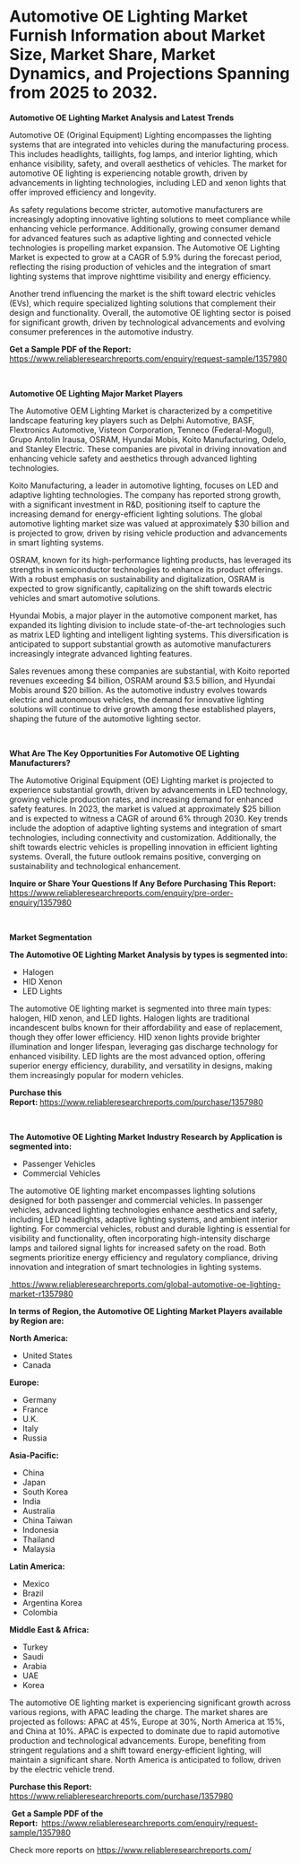 <p><h1>Automotive OE Lighting Market Furnish Information about Market Size, Market Share, Market Dynamics, and Projections Spanning from 2025 to 2032.</h1></p><p><strong>Automotive OE Lighting Market Analysis and Latest Trends</strong></p>
<p><p>Automotive OE (Original Equipment) Lighting encompasses the lighting systems that are integrated into vehicles during the manufacturing process. This includes headlights, taillights, fog lamps, and interior lighting, which enhance visibility, safety, and overall aesthetics of vehicles. The market for automotive OE lighting is experiencing notable growth, driven by advancements in lighting technologies, including LED and xenon lights that offer improved efficiency and longevity. </p><p>As safety regulations become stricter, automotive manufacturers are increasingly adopting innovative lighting solutions to meet compliance while enhancing vehicle performance. Additionally, growing consumer demand for advanced features such as adaptive lighting and connected vehicle technologies is propelling market expansion. The Automotive OE Lighting Market is expected to grow at a CAGR of 5.9% during the forecast period, reflecting the rising production of vehicles and the integration of smart lighting systems that improve nighttime visibility and energy efficiency.</p><p>Another trend influencing the market is the shift toward electric vehicles (EVs), which require specialized lighting solutions that complement their design and functionality. Overall, the automotive OE lighting sector is poised for significant growth, driven by technological advancements and evolving consumer preferences in the automotive industry.</p></p>
<p><strong>Get a Sample PDF of the Report:&nbsp;</strong> <a href="https://www.reliableresearchreports.com/enquiry/request-sample/1357980?utm_campaign=3057&utm_medium=2&utm_source=Github&utm_content=ia&utm_term=30032025&utm_id=automotive-oe-lighting">https://www.reliableresearchreports.com/enquiry/request-sample/1357980</a></p>
<p>&nbsp;</p>
<p><strong>Automotive OE Lighting Major Market Players</strong></p>
<p><p>The Automotive OEM Lighting Market is characterized by a competitive landscape featuring key players such as Delphi Automotive, BASF, Flextronics Automotive, Visteon Corporation, Tenneco (Federal-Mogul), Grupo Antolin Irausa, OSRAM, Hyundai Mobis, Koito Manufacturing, Odelo, and Stanley Electric. These companies are pivotal in driving innovation and enhancing vehicle safety and aesthetics through advanced lighting technologies.</p><p>Koito Manufacturing, a leader in automotive lighting, focuses on LED and adaptive lighting technologies. The company has reported strong growth, with a significant investment in R&D, positioning itself to capture the increasing demand for energy-efficient lighting solutions. The global automotive lighting market size was valued at approximately $30 billion and is projected to grow, driven by rising vehicle production and advancements in smart lighting systems.</p><p>OSRAM, known for its high-performance lighting products, has leveraged its strengths in semiconductor technologies to enhance its product offerings. With a robust emphasis on sustainability and digitalization, OSRAM is expected to grow significantly, capitalizing on the shift towards electric vehicles and smart automotive solutions.</p><p>Hyundai Mobis, a major player in the automotive component market, has expanded its lighting division to include state-of-the-art technologies such as matrix LED lighting and intelligent lighting systems. This diversification is anticipated to support substantial growth as automotive manufacturers increasingly integrate advanced lighting features.</p><p>Sales revenues among these companies are substantial, with Koito reported revenues exceeding $4 billion, OSRAM around $3.5 billion, and Hyundai Mobis around $20 billion. As the automotive industry evolves towards electric and autonomous vehicles, the demand for innovative lighting solutions will continue to drive growth among these established players, shaping the future of the automotive lighting sector.</p></p>
<p>&nbsp;</p>
<p><strong>What Are The Key Opportunities For Automotive OE Lighting Manufacturers?</strong></p>
<p><p>The Automotive Original Equipment (OE) Lighting market is projected to experience substantial growth, driven by advancements in LED technology, growing vehicle production rates, and increasing demand for enhanced safety features. In 2023, the market is valued at approximately $25 billion and is expected to witness a CAGR of around 6% through 2030. Key trends include the adoption of adaptive lighting systems and integration of smart technologies, including connectivity and customization. Additionally, the shift towards electric vehicles is propelling innovation in efficient lighting systems. Overall, the future outlook remains positive, converging on sustainability and technological enhancement.</p></p>
<p><strong>Inquire or Share Your Questions If Any Before Purchasing This Report:</strong> <a href="https://www.reliableresearchreports.com/enquiry/pre-order-enquiry/1357980?utm_campaign=3057&utm_medium=2&utm_source=Github&utm_content=ia&utm_term=30032025&utm_id=automotive-oe-lighting">https://www.reliableresearchreports.com/enquiry/pre-order-enquiry/1357980</a></p>
<p>&nbsp;</p>
<p><strong>Market Segmentation</strong></p>
<p><strong>The Automotive OE Lighting Market Analysis by types is segmented into:</strong></p>
<p><ul><li>Halogen</li><li>HID Xenon</li><li>LED Lights</li></ul></p>
<p><p>The automotive OE lighting market is segmented into three main types: halogen, HID xenon, and LED lights. Halogen lights are traditional incandescent bulbs known for their affordability and ease of replacement, though they offer lower efficiency. HID xenon lights provide brighter illumination and longer lifespan, leveraging gas discharge technology for enhanced visibility. LED lights are the most advanced option, offering superior energy efficiency, durability, and versatility in designs, making them increasingly popular for modern vehicles.</p></p>
<p><strong>Purchase this Report:&nbsp;</strong><a href="https://www.reliableresearchreports.com/purchase/1357980?utm_campaign=3057&utm_medium=2&utm_source=Github&utm_content=ia&utm_term=30032025&utm_id=automotive-oe-lighting">https://www.reliableresearchreports.com/purchase/1357980</a></p>
<p>&nbsp;</p>
<p><strong>The Automotive OE Lighting Market Industry Research by Application is segmented into:</strong></p>
<p><ul><li>Passenger Vehicles</li><li>Commercial Vehicles</li></ul></p>
<p><p>The automotive OE lighting market encompasses lighting solutions designed for both passenger and commercial vehicles. In passenger vehicles, advanced lighting technologies enhance aesthetics and safety, including LED headlights, adaptive lighting systems, and ambient interior lighting. For commercial vehicles, robust and durable lighting is essential for visibility and functionality, often incorporating high-intensity discharge lamps and tailored signal lights for increased safety on the road. Both segments prioritize energy efficiency and regulatory compliance, driving innovation and integration of smart technologies in lighting systems.</p></p>
<p><a href="https://www.reliableresearchreports.com/global-automotive-oe-lighting-market-r1357980?utm_campaign=3057&utm_medium=2&utm_source=Github&utm_content=ia&utm_term=30032025&utm_id=automotive-oe-lighting">&nbsp;https://www.reliableresearchreports.com/global-automotive-oe-lighting-market-r1357980</a></p>
<p><strong>In terms of Region, the Automotive OE Lighting Market Players available by Region are:</strong></p>
<p>
    <p> <strong> North America: </strong>
        <ul>
            <li>United States</li>
            <li>Canada</li>
        </ul>
        </p> 
    <p> <strong> Europe: </strong>
        <ul>
            <li>Germany</li>
            <li>France</li>
            <li>U.K.</li>
            <li>Italy</li>
            <li>Russia</li>
        </ul>
        </p> 
    <p> <strong> Asia-Pacific: </strong>
        <ul>
            <li>China</li>
            <li>Japan</li>
            <li>South Korea</li>
            <li>India</li>
            <li>Australia</li>
            <li>China Taiwan</li>
            <li>Indonesia</li>
            <li>Thailand</li>
            <li>Malaysia</li>
        </ul>
        </p> 
    <p> <strong> Latin America: </strong>
        <ul>
            <li>Mexico</li>
            <li>Brazil</li>
            <li>Argentina Korea</li>
            <li>Colombia</li>
        </ul>
        </p> 
    <p> <strong> Middle East & Africa: </strong>
        <ul>
            <li>Turkey</li>
            <li>Saudi</li>
            <li>Arabia</li>
            <li>UAE</li>
            <li>Korea</li>
        </ul>
    </p>
    </p>
<p><p>The automotive OE lighting market is experiencing significant growth across various regions, with APAC leading the charge. The market shares are projected as follows: APAC at 45%, Europe at 30%, North America at 15%, and China at 10%. APAC is expected to dominate due to rapid automotive production and technological advancements. Europe, benefiting from stringent regulations and a shift toward energy-efficient lighting, will maintain a significant share. North America is anticipated to follow, driven by the electric vehicle trend.</p></p>
<p><strong>Purchase this Report: </strong><a href="https://www.reliableresearchreports.com/purchase/1357980?utm_campaign=3057&utm_medium=2&utm_source=Github&utm_content=ia&utm_term=30032025&utm_id=automotive-oe-lighting">https://www.reliableresearchreports.com/purchase/1357980</a></p>
<p>&nbsp;<strong>Get a Sample PDF of the Report:&nbsp;&nbsp;</strong><a href="https://www.reliableresearchreports.com/enquiry/request-sample/1357980?utm_campaign=3057&utm_medium=2&utm_source=Github&utm_content=ia&utm_term=30032025&utm_id=automotive-oe-lighting">https://www.reliableresearchreports.com/enquiry/request-sample/1357980</a></p>
<p><strong></strong></p>
<p>Check more reports on <a href="https://www.reliableresearchreports.com/?utm_campaign=3057&utm_medium=2&utm_source=Github&utm_content=ia&utm_term=30032025&utm_id=automotive-oe-lighting">https://www.reliableresearchreports.com/</a></p>